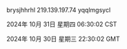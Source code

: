 brysjhhrhl 219.139.197.74 yqqlmgsycl

2024年 10月 31日 星期四 06:30:02 CST

2024年 10月 30日 星期三 22:30:02 GMT
